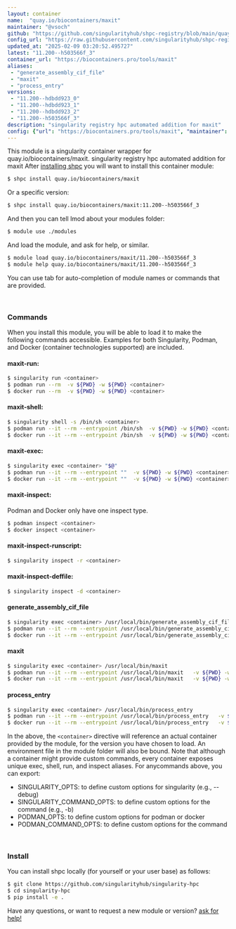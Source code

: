 ```yaml
---
layout: container
name:  "quay.io/biocontainers/maxit"
maintainer: "@vsoch"
github: "https://github.com/singularityhub/shpc-registry/blob/main/quay.io/biocontainers/maxit/container.yaml"
config_url: "https://raw.githubusercontent.com/singularityhub/shpc-registry/main/quay.io/biocontainers/maxit/container.yaml"
updated_at: "2025-02-09 03:20:52.495727"
latest: "11.200--h503566f_3"
container_url: "https://biocontainers.pro/tools/maxit"
aliases:
 - "generate_assembly_cif_file"
 - "maxit"
 - "process_entry"
versions:
 - "11.200--hdbdd923_0"
 - "11.200--hdbdd923_1"
 - "11.200--hdbdd923_2"
 - "11.200--h503566f_3"
description: "singularity registry hpc automated addition for maxit"
config: {"url": "https://biocontainers.pro/tools/maxit", "maintainer": "@vsoch", "description": "singularity registry hpc automated addition for maxit", "latest": {"11.200--h503566f_3": "sha256:111dad0b5e4c2afa7e076c758dd47ced69174ffc0d31de4d72e75b7ea6cabe0c"}, "tags": {"11.200--hdbdd923_0": "sha256:08e70c831fa55c86958d9a0baeb81b7fc2803d6142e37deb01ee981b8a066cf8", "11.200--hdbdd923_1": "sha256:26849639b2b5ee3972e89b6f761c3127373d8d4d0a2f21fdf7bc88a5dde64127", "11.200--hdbdd923_2": "sha256:594f13fa8eaf60c89b82707abd771e27cb3186699bd6abf01b54b98157960f52", "11.200--h503566f_3": "sha256:111dad0b5e4c2afa7e076c758dd47ced69174ffc0d31de4d72e75b7ea6cabe0c"}, "docker": "quay.io/biocontainers/maxit", "aliases": {"generate_assembly_cif_file": "/usr/local/bin/generate_assembly_cif_file", "maxit": "/usr/local/bin/maxit", "process_entry": "/usr/local/bin/process_entry"}}
---
```


This module is a singularity container wrapper for quay.io/biocontainers/maxit.
singularity registry hpc automated addition for maxit
After [installing shpc](#install) you will want to install this container module:


```bash
$ shpc install quay.io/biocontainers/maxit
```

Or a specific version:

```bash
$ shpc install quay.io/biocontainers/maxit:11.200--h503566f_3
```

And then you can tell lmod about your modules folder:

```bash
$ module use ./modules
```

And load the module, and ask for help, or similar.

```bash
$ module load quay.io/biocontainers/maxit/11.200--h503566f_3
$ module help quay.io/biocontainers/maxit/11.200--h503566f_3
```

You can use tab for auto-completion of module names or commands that are provided.

<br>

### Commands

When you install this module, you will be able to load it to make the following commands accessible.
Examples for both Singularity, Podman, and Docker (container technologies supported) are included.

#### maxit-run:

```bash
$ singularity run <container>
$ podman run --rm  -v ${PWD} -w ${PWD} <container>
$ docker run --rm  -v ${PWD} -w ${PWD} <container>
```

#### maxit-shell:

```bash
$ singularity shell -s /bin/sh <container>
$ podman run --it --rm --entrypoint /bin/sh  -v ${PWD} -w ${PWD} <container>
$ docker run --it --rm --entrypoint /bin/sh  -v ${PWD} -w ${PWD} <container>
```

#### maxit-exec:

```bash
$ singularity exec <container> "$@"
$ podman run --it --rm --entrypoint ""  -v ${PWD} -w ${PWD} <container> "$@"
$ docker run --it --rm --entrypoint ""  -v ${PWD} -w ${PWD} <container> "$@"
```

#### maxit-inspect:

Podman and Docker only have one inspect type.

```bash
$ podman inspect <container>
$ docker inspect <container>
```

#### maxit-inspect-runscript:

```bash
$ singularity inspect -r <container>
```

#### maxit-inspect-deffile:

```bash
$ singularity inspect -d <container>
```


#### generate_assembly_cif_file

```bash
$ singularity exec <container> /usr/local/bin/generate_assembly_cif_file
$ podman run --it --rm --entrypoint /usr/local/bin/generate_assembly_cif_file   -v ${PWD} -w ${PWD} <container> -c " $@"
$ docker run --it --rm --entrypoint /usr/local/bin/generate_assembly_cif_file   -v ${PWD} -w ${PWD} <container> -c " $@"
```


#### maxit

```bash
$ singularity exec <container> /usr/local/bin/maxit
$ podman run --it --rm --entrypoint /usr/local/bin/maxit   -v ${PWD} -w ${PWD} <container> -c " $@"
$ docker run --it --rm --entrypoint /usr/local/bin/maxit   -v ${PWD} -w ${PWD} <container> -c " $@"
```


#### process_entry

```bash
$ singularity exec <container> /usr/local/bin/process_entry
$ podman run --it --rm --entrypoint /usr/local/bin/process_entry   -v ${PWD} -w ${PWD} <container> -c " $@"
$ docker run --it --rm --entrypoint /usr/local/bin/process_entry   -v ${PWD} -w ${PWD} <container> -c " $@"
```



In the above, the `<container>` directive will reference an actual container provided
by the module, for the version you have chosen to load. An environment file in the
module folder will also be bound. Note that although a container
might provide custom commands, every container exposes unique exec, shell, run, and
inspect aliases. For anycommands above, you can export:

 - SINGULARITY_OPTS: to define custom options for singularity (e.g., --debug)
 - SINGULARITY_COMMAND_OPTS: to define custom options for the command (e.g., -b)
 - PODMAN_OPTS: to define custom options for podman or docker
 - PODMAN_COMMAND_OPTS: to define custom options for the command

<br>

### Install

You can install shpc locally (for yourself or your user base) as follows:

```bash
$ git clone https://github.com/singularityhub/singularity-hpc
$ cd singularity-hpc
$ pip install -e .
```

Have any questions, or want to request a new module or version? [ask for help!](https://github.com/singularityhub/singularity-hpc/issues)